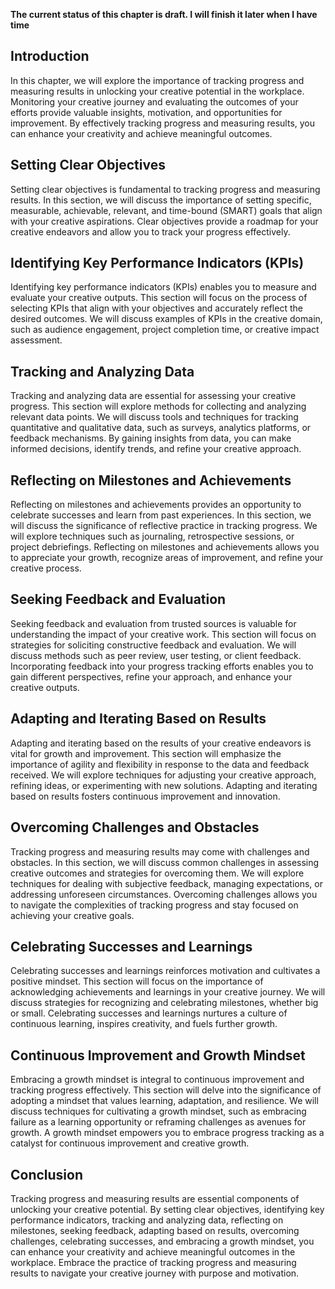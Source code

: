 **The current status of this chapter is draft. I will finish it later when I have time**

Introduction
------------

In this chapter, we will explore the importance of tracking progress and measuring results in unlocking your creative potential in the workplace. Monitoring your creative journey and evaluating the outcomes of your efforts provide valuable insights, motivation, and opportunities for improvement. By effectively tracking progress and measuring results, you can enhance your creativity and achieve meaningful outcomes.

Setting Clear Objectives
------------------------

Setting clear objectives is fundamental to tracking progress and measuring results. In this section, we will discuss the importance of setting specific, measurable, achievable, relevant, and time-bound (SMART) goals that align with your creative aspirations. Clear objectives provide a roadmap for your creative endeavors and allow you to track your progress effectively.

Identifying Key Performance Indicators (KPIs)
---------------------------------------------

Identifying key performance indicators (KPIs) enables you to measure and evaluate your creative outputs. This section will focus on the process of selecting KPIs that align with your objectives and accurately reflect the desired outcomes. We will discuss examples of KPIs in the creative domain, such as audience engagement, project completion time, or creative impact assessment.

Tracking and Analyzing Data
---------------------------

Tracking and analyzing data are essential for assessing your creative progress. This section will explore methods for collecting and analyzing relevant data points. We will discuss tools and techniques for tracking quantitative and qualitative data, such as surveys, analytics platforms, or feedback mechanisms. By gaining insights from data, you can make informed decisions, identify trends, and refine your creative approach.

Reflecting on Milestones and Achievements
-----------------------------------------

Reflecting on milestones and achievements provides an opportunity to celebrate successes and learn from past experiences. In this section, we will discuss the significance of reflective practice in tracking progress. We will explore techniques such as journaling, retrospective sessions, or project debriefings. Reflecting on milestones and achievements allows you to appreciate your growth, recognize areas of improvement, and refine your creative process.

Seeking Feedback and Evaluation
-------------------------------

Seeking feedback and evaluation from trusted sources is valuable for understanding the impact of your creative work. This section will focus on strategies for soliciting constructive feedback and evaluation. We will discuss methods such as peer review, user testing, or client feedback. Incorporating feedback into your progress tracking efforts enables you to gain different perspectives, refine your approach, and enhance your creative outputs.

Adapting and Iterating Based on Results
---------------------------------------

Adapting and iterating based on the results of your creative endeavors is vital for growth and improvement. This section will emphasize the importance of agility and flexibility in response to the data and feedback received. We will explore techniques for adjusting your creative approach, refining ideas, or experimenting with new solutions. Adapting and iterating based on results fosters continuous improvement and innovation.

Overcoming Challenges and Obstacles
-----------------------------------

Tracking progress and measuring results may come with challenges and obstacles. In this section, we will discuss common challenges in assessing creative outcomes and strategies for overcoming them. We will explore techniques for dealing with subjective feedback, managing expectations, or addressing unforeseen circumstances. Overcoming challenges allows you to navigate the complexities of tracking progress and stay focused on achieving your creative goals.

Celebrating Successes and Learnings
-----------------------------------

Celebrating successes and learnings reinforces motivation and cultivates a positive mindset. This section will focus on the importance of acknowledging achievements and learnings in your creative journey. We will discuss strategies for recognizing and celebrating milestones, whether big or small. Celebrating successes and learnings nurtures a culture of continuous learning, inspires creativity, and fuels further growth.

Continuous Improvement and Growth Mindset
-----------------------------------------

Embracing a growth mindset is integral to continuous improvement and tracking progress effectively. This section will delve into the significance of adopting a mindset that values learning, adaptation, and resilience. We will discuss techniques for cultivating a growth mindset, such as embracing failure as a learning opportunity or reframing challenges as avenues for growth. A growth mindset empowers you to embrace progress tracking as a catalyst for continuous improvement and creative growth.

Conclusion
----------

Tracking progress and measuring results are essential components of unlocking your creative potential. By setting clear objectives, identifying key performance indicators, tracking and analyzing data, reflecting on milestones, seeking feedback, adapting based on results, overcoming challenges, celebrating successes, and embracing a growth mindset, you can enhance your creativity and achieve meaningful outcomes in the workplace. Embrace the practice of tracking progress and measuring results to navigate your creative journey with purpose and motivation.
